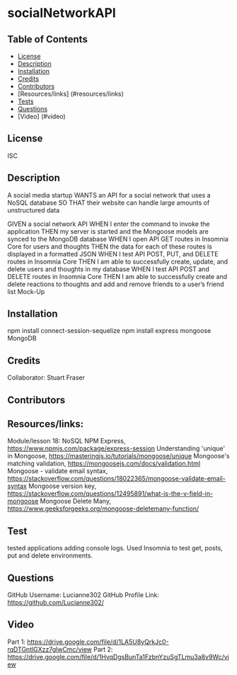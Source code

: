 # socialNetworkAPI

## Table of Contents
* [License](#license)
* [Description](#description)
* [Installation](#installation)
* [Credits](#credits)
* [Contributors](#contributors)
* [Resources/links] (#resources/links)
* [Tests](#tests) 
* [Questions](#questions) 
* [Video] (#video)

## License
ISC

## Description
A social media startup WANTS an API for a social network that uses a NoSQL database SO THAT their website can handle large amounts of unstructured data

GIVEN a social network API
WHEN I enter the command to invoke the application
THEN my server is started and the Mongoose models are synced to the MongoDB database
WHEN I open API GET routes in Insomnia Core for users and thoughts
THEN the data for each of these routes is displayed in a formatted JSON
WHEN I test API POST, PUT, and DELETE routes in Insomnia Core
THEN I am able to successfully create, update, and delete users and thoughts in my database
WHEN I test API POST and DELETE routes in Insomnia Core
THEN I am able to successfully create and delete reactions to thoughts and add and remove friends to a user’s friend list
Mock-Up

## Installation
npm install connect-session-sequelize
npm install express
mongoose
MongoDB


## Credits
Collaborator: Stuart Fraser

## Contributors


## Resources/links:
Module/lesson 18: NoSQL 
NPM Express, https://www.npmjs.com/package/express-session 
Understanding 'unique' in Mongoose, https://masteringjs.io/tutorials/mongoose/unique 
Mongoose's matching validation, https://mongoosejs.com/docs/validation.html 
Mongoose - validate email syntax, https://stackoverflow.com/questions/18022365/mongoose-validate-email-syntax 
Mongoose version key, https://stackoverflow.com/questions/12495891/what-is-the-v-field-in-mongoose 
Mongoose Delete Many, https://www.geeksforgeeks.org/mongoose-deletemany-function/ 


## Test
tested applications adding console logs. Used Insomnia to test get, posts, put and delete environments.  

## Questions
GitHub Username: Lucianne302 
GitHub Profile Link: https://github.com/Lucianne302/

## Video
Part 1: https://drive.google.com/file/d/1LA5U8yQrkJc0-rqDTGntlGXzz7glwCmc/view 
Part 2: https://drive.google.com/file/d/1HvqDgsBunTa1FzbnYzuSgTLmu3a8v9Wc/view 
